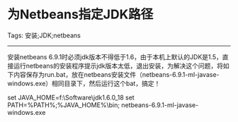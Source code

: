 # 为Netbeans指定JDK路径
Tags: 安装;JDK;netbeans

------

安装netbeans 6.9.1时必须jdk版本不得低于1.6，由于本机上默认的JDK是1.5，直接运行netbeans的安装程序提示jdk版本太低，退出安装，为解决这个问题，将如下内容保存为run.bat，放在netbeans安装文件（netbeans-6.9.1-ml-javase-windows.exe）相同目录下，然后运行这个bat，搞定！

 set JAVA_HOME=f:\Software\jdk1.6.0_18 
set PATH=%PATH%;%JAVA_HOME%\bin; 
netbeans-6.9.1-ml-javase-windows.exe